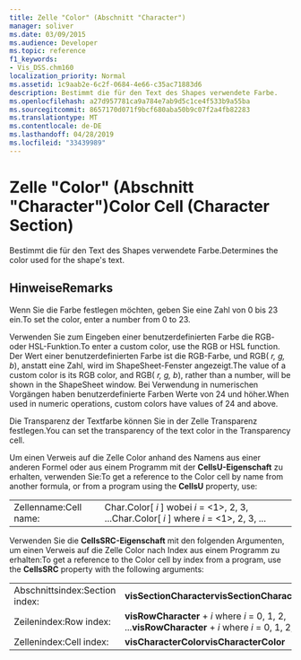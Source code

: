 ```yaml
---
title: Zelle "Color" (Abschnitt "Character")
manager: soliver
ms.date: 03/09/2015
ms.audience: Developer
ms.topic: reference
f1_keywords:
- Vis_DSS.chm160
localization_priority: Normal
ms.assetid: 1c9aab2e-6c2f-0684-4e66-c35ac71883d6
description: Bestimmt die für den Text des Shapes verwendete Farbe.
ms.openlocfilehash: a27d957781ca9a784e7ab9d5c1ce4f533b9a55ba
ms.sourcegitcommit: 8657170d071f9bcf680aba50b9c07f2a4fb82283
ms.translationtype: MT
ms.contentlocale: de-DE
ms.lasthandoff: 04/28/2019
ms.locfileid: "33439989"
---
```

# <a name="color-cell-character-section"></a><span data-ttu-id="84da1-103">Zelle "Color" (Abschnitt "Character")</span><span class="sxs-lookup"><span data-stu-id="84da1-103">Color Cell (Character Section)</span></span>

<span data-ttu-id="84da1-104">Bestimmt die für den Text des Shapes verwendete Farbe.</span><span class="sxs-lookup"><span data-stu-id="84da1-104">Determines the color used for the shape's text.</span></span>
  
## <a name="remarks"></a><span data-ttu-id="84da1-105">Hinweise</span><span class="sxs-lookup"><span data-stu-id="84da1-105">Remarks</span></span>

<span data-ttu-id="84da1-106">Wenn Sie die Farbe festlegen möchten, geben Sie eine Zahl von 0 bis 23 ein.</span><span class="sxs-lookup"><span data-stu-id="84da1-106">To set the color, enter a number from 0 to 23.</span></span>
  
<span data-ttu-id="84da1-107">Verwenden Sie zum Eingeben einer benutzerdefinierten Farbe die RGB- oder HSL-Funktion.</span><span class="sxs-lookup"><span data-stu-id="84da1-107">To enter a custom color, use the RGB or HSL function.</span></span> <span data-ttu-id="84da1-108">Der Wert einer benutzerdefinierten Farbe ist die RGB-Farbe, und RGB( *r, g, b*), anstatt eine Zahl, wird im ShapeSheet-Fenster angezeigt.</span><span class="sxs-lookup"><span data-stu-id="84da1-108">The value of a custom color is its RGB color, and RGB( *r, g, b*), rather than a number, will be shown in the ShapeSheet window.</span></span> <span data-ttu-id="84da1-109">Bei Verwendung in numerischen Vorgängen haben benutzerdefinierte Farben Werte von 24 und höher.</span><span class="sxs-lookup"><span data-stu-id="84da1-109">When used in numeric operations, custom colors have values of 24 and above.</span></span> 
  
<span data-ttu-id="84da1-110">Die Transparenz der Textfarbe können Sie in der Zelle Transparenz festlegen.</span><span class="sxs-lookup"><span data-stu-id="84da1-110">You can set the transparency of the text color in the Transparency cell.</span></span>
  
<span data-ttu-id="84da1-111">Um einen Verweis auf die Zelle Color anhand des Namens aus einer anderen Formel oder aus einem Programm mit der **CellsU-Eigenschaft** zu erhalten, verwenden Sie:</span><span class="sxs-lookup"><span data-stu-id="84da1-111">To get a reference to the Color cell by name from another formula, or from a program using the **CellsU** property, use:</span></span> 
  
|||
|:-----|:-----|
|<span data-ttu-id="84da1-112">Zellenname:</span><span class="sxs-lookup"><span data-stu-id="84da1-112">Cell name:</span></span>  <br/> |<span data-ttu-id="84da1-113">Char.Color[ *i*  ] wobei  *i*  = <1>, 2, 3, ...</span><span class="sxs-lookup"><span data-stu-id="84da1-113">Char.Color[ *i*  ]           where  *i*  = <1>, 2, 3, ...</span></span>  <br/> |
   
<span data-ttu-id="84da1-114">Verwenden Sie die **CellsSRC-Eigenschaft** mit den folgenden Argumenten, um einen Verweis auf die Zelle Color nach Index aus einem Programm zu erhalten:</span><span class="sxs-lookup"><span data-stu-id="84da1-114">To get a reference to the Color cell by index from a program, use the **CellsSRC** property with the following arguments:</span></span> 
  
|||
|:-----|:-----|
|<span data-ttu-id="84da1-115">Abschnittsindex:</span><span class="sxs-lookup"><span data-stu-id="84da1-115">Section index:</span></span>  <br/> |<span data-ttu-id="84da1-116">**visSectionCharacter**</span><span class="sxs-lookup"><span data-stu-id="84da1-116">**visSectionCharacter**</span></span> <br/> |
|<span data-ttu-id="84da1-117">Zeilenindex:</span><span class="sxs-lookup"><span data-stu-id="84da1-117">Row index:</span></span>  <br/> |<span data-ttu-id="84da1-118">**visRowCharacter**  +   *i* where *i* = 0, 1, 2, ...</span><span class="sxs-lookup"><span data-stu-id="84da1-118">**visRowCharacter** +  *i*           where  *i*  = 0, 1, 2, ...</span></span>  <br/> |
|<span data-ttu-id="84da1-119">Zellenindex:</span><span class="sxs-lookup"><span data-stu-id="84da1-119">Cell index:</span></span>  <br/> |<span data-ttu-id="84da1-120">**visCharacterColor**</span><span class="sxs-lookup"><span data-stu-id="84da1-120">**visCharacterColor**</span></span> <br/> |
   

